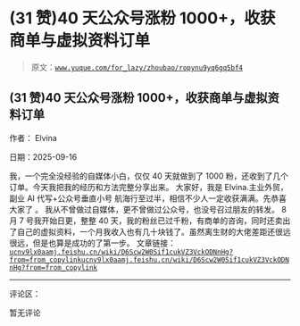 # (31 赞)40 天公众号涨粉 1000+，收获商单与虚拟资料订单

> 原文：[`www.yuque.com/for_lazy/zhoubao/ropynu9yq6gq5bf4`](https://www.yuque.com/for_lazy/zhoubao/ropynu9yq6gq5bf4)

## (31 赞)40 天公众号涨粉 1000+，收获商单与虚拟资料订单

作者： Elvina

日期：2025-09-16

我，一个完全没经验的自媒体小白，仅仅 40 天就做到了 1000 粉，还收到了几个订单。今天我把我的经历和方法完整分享出来。
大家好，我是 Elvina.主业外贸，副业 AI 代写+公众号垂直小号 航海行至过半，相信不少人一定收获满满。先恭喜大家了 。
我从不曾做过自媒体，更不曾做过公众号，也没号召过朋友的转发。
8 月 7 号我开始日更，整整 40 天，我的粉丝已过千粉，有商单的咨询，同时还卖出了自己的虚拟资料，一个月我收入也有几十块钱了。虽然离生财的大佬差距还很远很远，但是也算是成功的了第一步。
文章链接： [`ucnv9lx0aamj.feishu.cn/wiki/D6Scw2W0Sif1cukVZ3VckODNnHg?from=from_copylink`](https://ucnv9lx0aamj.feishu.cn/wiki/D6Scw2W0Sif1cukVZ3VckODNnHg?from=from_copylink)[`ucnv9lx0aamj.feishu.cn/wiki/D6Scw2W0Sif1cukVZ3VckODNnHg?from=from_copylink`](https://ucnv9lx0aamj.feishu.cn/wiki/D6Scw2W0Sif1cukVZ3VckODNnHg?from=from_copylink)

* * *

评论区：

暂无评论